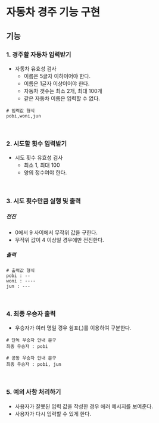 # 자동차 경주 기능 구현

## 기능

### 1. 경주할 자동차 입력받기

- 자동차 유효성 검사
  - 이름은 5글자 이하이어야 한다.
  - 이름은 1글자 이상이어야 한다.
  - 자동차 갯수는 최소 2개, 최대 100개
  - 같은 자동차 이름은 입력할 수 없다.

```
# 입력값 형식
pobi,woni,jun
```

<br>

### 2. 시도할 횟수 입력받기

- 시도 횟수 유효성 검사
  - 최소 1, 최대 100
  - 양의 정수여야 한다.

<br>

### 3. 시도 횟수만큼 실행 및 출력

##### 전진

- 0에서 9 사이에서 무작위 값을 구한다.
- 무작위 값이 4 이상일 경우에만 전진한다.

##### 출력

```
# 출력값 형식
pobi : --
woni : ----
jun : ---
```

<br>

### 4. 최종 우승자 출력

- 우승자가 여러 명일 경우 쉼표(,)를 이용하여 구분한다.

```
# 단독 우승자 안내 문구
최종 우승자 : pobi

# 공동 우승자 안내 문구
최종 우승자 : pobi, jun
```

<br>

### 5. 예외 사항 처리하기

- 사용자가 잘못된 입력 값을 작성한 경우 에러 메시지를 보여준다.
- 사용자가 다시 입력할 수 있게 한다.
